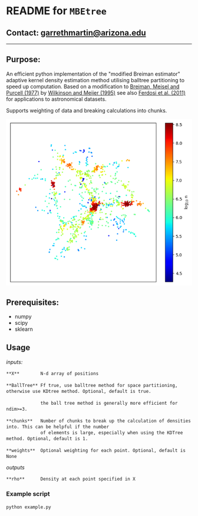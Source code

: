 # **README** for `MBEtree`

## Contact: <garrethmartin@arizona.edu>

-----

## Purpose:

An efficient python implementation of the "modified Breiman estimator" adaptive kernel density estimation method utilising
balltree partitioning to speed up computation.
Based on a modification to [Breiman, Meisel and Purcell (1977)](https://doi.org/10.2307/1268623 "Breiman 1977") by 
[Wilkinson and Meijer (1995)](https://doi.org/10.1016/0169-2607(95)01628-7 "Wilkinson 1995") see also 
[Ferdosi et al. (2011)](https://www.aanda.org/articles/aa/abs/2011/07/aa16878-11/aa16878-11.html "Ferdosi 2011") for
applications to astronomical datasets.

Supports weighting of data and breaking calculations into chunks.

![](density_estimation.png)

## Prerequisites:

  - numpy
  - scipy
  - sklearn

## Usage

  *inputs:*
  
    **X**        N-d array of positions
    
    **BallTree** Ff true, use balltree method for space partitioning, otherwise use KDtree method. Optional, default is true.
    
                 the ball tree method is generally more efficient for ndim>=3.
                 
    **chunks**   Number of chunks to break up the calculation of densities into. This can be helpful if the number
                 of elements is large, especially when using the KDTree method. Optional, default is 1.
                 
    **weights**  Optional weighting for each point. Optional, default is None
    
  *outputs*
  
    **rho**      Density at each point specified in X
    
### Example script

  `python example.py`

